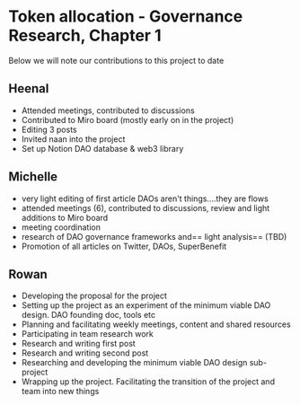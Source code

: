 





# Token allocation - Governance Research, Chapter 1

Below we will note our contributions to this project to date

## Heenal
- Attended meetings, contributed to discussions
- Contributed to Miro board (mostly early on in the project)
- Editing 3 posts
- Invited naan into the project
- Set up Notion DAO database & web3 library


## Michelle
- very light editing of first article DAOs aren't things....they are flows
- attended meetings (6), contributed to discussions, review and light additions to Miro board
- meeting coordination
- research of DAO governance frameworks and== light analysis== (TBD)
- Promotion of all articles on Twitter, DAOs, SuperBenefit


## Rowan
- Developing the proposal for the project
- Setting up the project as an experiment of the minimum viable DAO design. DAO founding doc, tools etc
- Planning and facilitating weekly meetings, content and shared resources
- Participating in team research work
- Research and writing first post
- Research and writing second post 
- Researching and developing the minimum viable DAO design sub-project
- Wrapping up the project. Facilitating the transition of the project and team into new things
